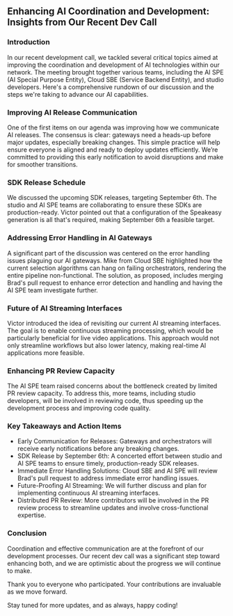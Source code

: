 ## Enhancing AI Coordination and Development: Insights from Our Recent Dev Call
### Introduction

In our recent development call, we tackled several critical topics aimed at improving the coordination and development of AI technologies within our network. The meeting brought together various teams, including the AI SPE (AI Special Purpose Entity), Cloud SBE (Service Backend Entity), and studio developers. Here's a comprehensive rundown of our discussion and the steps we're taking to advance our AI capabilities.

### Improving AI Release Communication

One of the first items on our agenda was improving how we communicate AI releases. The consensus is clear: gateways need a heads-up before major updates, especially breaking changes. This simple practice will help ensure everyone is aligned and ready to deploy updates efficiently. We’re committed to providing this early notification to avoid disruptions and make for smoother transitions.

### SDK Release Schedule

We discussed the upcoming SDK releases, targeting September 6th. The studio and AI SPE teams are collaborating to ensure these SDKs are production-ready. Victor pointed out that a configuration of the Speakeasy generation is all that's required, making September 6th a feasible target.

### Addressing Error Handling in AI Gateways

A significant part of the discussion was centered on the error handling issues plaguing our AI gateways. Mike from Cloud SBE highlighted how the current selection algorithms can hang on failing orchestrators, rendering the entire pipeline non-functional. The solution, as proposed, includes merging Brad's pull request to enhance error detection and handling and having the AI SPE team investigate further.

### Future of AI Streaming Interfaces

Victor introduced the idea of revisiting our current AI streaming interfaces. The goal is to enable continuous streaming processing, which would be particularly beneficial for live video applications. This approach would not only streamline workflows but also lower latency, making real-time AI applications more feasible.

### Enhancing PR Review Capacity

The AI SPE team raised concerns about the bottleneck created by limited PR review capacity. To address this, more teams, including studio developers, will be involved in reviewing code, thus speeding up the development process and improving code quality.

### Key Takeaways and Action Items

- Early Communication for Releases: Gateways and orchestrators will receive early notifications before any breaking changes.
- SDK Release by September 6th: A concerted effort between studio and AI SPE teams to ensure timely, production-ready SDK releases.
- Immediate Error Handling Solutions: Cloud SBE and AI SPE will review Brad's pull request to address immediate error handling issues.
- Future-Proofing AI Streaming: We will further discuss and plan for implementing continuous AI streaming interfaces.
- Distributed PR Review: More contributors will be involved in the PR review process to streamline updates and involve cross-functional expertise.

### Conclusion

Coordination and effective communication are at the forefront of our development processes. Our recent dev call was a significant step toward enhancing both, and we are optimistic about the progress we will continue to make.

Thank you to everyone who participated. Your contributions are invaluable as we move forward.

Stay tuned for more updates, and as always, happy coding!
